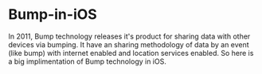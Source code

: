 Bump-in-iOS
===========

In 2011, Bump technology releases it's product for sharing data with other devices via bumping. It have an sharing methodology of data by an event (like bump) with internet enabled and location services enabled. So here is a big implimentation of Bump technology in iOS.
